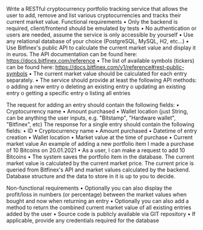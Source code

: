 Write a RESTful cryptocurrency portfolio tracking service that allows the user to add, remove
and list various cryptocurrencies and tracks their current market value.
Functional requirements
• Only the backend is required, client/frontend should be emulated by tests
• No authentication or users are needed, assume the service is only accessible by
yourself
• Use any relational database of your choice (PostgreSQL, MySQL, H2, etc...)
• Use Bitfinex's public API to calculate the current market value and display it in euros.
The API documentation can be found here: https://docs.bitfinex.com/reference
• The list of available symbols (tickers) can be found here:
https://docs.bitfinex.com/v1/reference#rest-public-symbols
• The current market value should be calculated for each entry separately.
• The service should provide at least the following API methods:
o adding a new entry
o deleting an existing entry
o updating an existing entry
o getting a specific entry
o listing all entries

The request for adding an entry should contain the following fields:
• Cryptocurrency name
• Amount purchased
• Wallet location (just String, can be anything the user inputs, e.g. "Bitstamp",
"Hardware wallet", "Bitfinex", etc)
The response for a single entry should contain the following fields:
• ID
• Cryptocurrency name
• Amount purchased
• Datetime of entry creation
• Wallet location
• Market value at the time of purchase
• Current market value
An example of adding a new portfolio item
I made a purchase of 10 Bitcoins on 20.01.2021
• As a user, I can make a request to add 10 Bitcoins
• The system saves the portfolio item in the database. The current market value is
calculated by the current market price. The current price is queried from Bitfinex's API
and market values calculated by the backend.
Database structure and the data to store in it is up to you to decide.

Non-functional requirements
• Optionally you can also display the profit/loss in numbers (or percentage) between
the market values when bought and now when returning an entry
• Optionally you can also add a method to return the combined current market value of
all existing entries added by the user
• Source code is publicly available via GIT repository
• If applicable, provide any credentials required for the database
